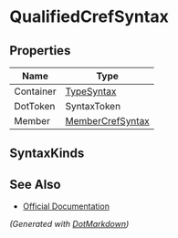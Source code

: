 # QualifiedCrefSyntax

## Properties

| Name      | Type                                    |
| --------- | --------------------------------------- |
| Container | [TypeSyntax](TypeSyntax.md)             |
| DotToken  | SyntaxToken                             |
| Member    | [MemberCrefSyntax](MemberCrefSyntax.md) |

## SyntaxKinds

## See Also

* [Official Documentation](https://docs.microsoft.com/en-us/dotnet/api/microsoft.codeanalysis.csharp.syntax.qualifiedcrefsyntax)


*\(Generated with [DotMarkdown](http://github.com/JosefPihrt/DotMarkdown)\)*